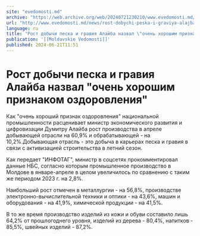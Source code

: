 ```yaml
---
site: "evedomosti.md"
archive: "https://web.archive.org/web/20240721230210/www.evedomosti.md/news/rost-dobychi-peska-i-graviya-alajba-nazval-ochen-horoshim-pr"
url: "http://www.evedomosti.md/news/rost-dobychi-peska-i-graviya-alajba-nazval-ochen-horoshim-pr"
language: ru
title: "Рост добычи песка и гравия Алайба назвал \"очень хорошим признаком оздоровления\""
publication: '[[Moldavskie Vedomosti]]'
published: 2024-06-21T11:51
---
```


# Рост добычи песка и гравия Алайба назвал "очень хорошим признаком оздоровления"

Как "очень хороший признак оздоровления" национальной промышленности расценивает министр экономического развития и цифровизации Думитру Алайба рост производства в апреле добывающей отрасли на 60,9% и обрабатывающей - на 10,2%.Добывающая отрасль - это добыча в карьерах песка и гравия в связи с активизацией строительства в летний сезон.

Как передает "ИНФОТАГ", министр в соцсетях прокомментировал данные НБС, согласно которым промышленное производство в Молдове в январе-апреле в целом увеличилось по сравнению с таким же периодом 2023 г. на 2,8%.

Наибольший рост отмечен в металлургии - на 56,8%, производстве электронно-вычислительной техники и оптики - на 43,6%, машин и оборудования - на 41,9%, химической продукции - на 41,5%.

В то же время производство изделий из кожи и обуви составило лишь 64,2% от прошлогоднего уровня, изделий из дерева - 80,4%, напитков - 85,5%, швейных изделий - 87,2%.